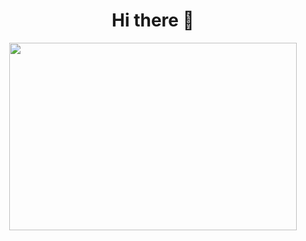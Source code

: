 <p align = "center">
   <h1 align="center">Hi there 👋</h1>
</p>

<p align="center">
  <img width="460" height="300" src="https://cdn.dribbble.com/users/1162077/screenshots/3848914/programmer.gif">
</p>

<!--
**sanchit-sinha/sanchit-sinha** is a ✨ _special_ ✨ repository because its `README.md` (this file) appears on your GitHub profile.

Here are some ideas to get you started:

- 🔭 I’m currently working on ...
- 🌱 I’m currently learning ...
- 👯 I’m looking to collaborate on ...
- 🤔 I’m looking for help with ...
- 💬 Ask me about ...
- 📫 How to reach me: ...
- 😄 Pronouns: ...
- ⚡ Fun fact: ...
-->
